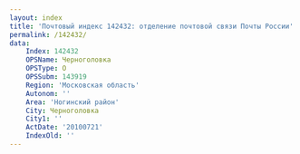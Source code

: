 ```yaml
---
layout: index
title: 'Почтовый индекс 142432: отделение почтовой связи Почты России'
permalink: /142432/
data:
    Index: 142432
    OPSName: Черноголовка
    OPSType: О
    OPSSubm: 143919
    Region: 'Московская область'
    Autonom: ''
    Area: 'Ногинский район'
    City: Черноголовка
    City1: ''
    ActDate: '20100721'
    IndexOld: ''
---
```

